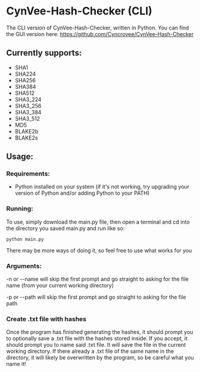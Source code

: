 # CynVee-Hash-Checker (CLI)

The CLI version of CynVee-Hash-Checker, written in Python.
You can find the GUI version here: https://github.com/Cyncrovee/CynVee-Hash-Checker

## Currently supports:
- SHA1
- SHA224
- SHA256
- SHA384
- SHA512
- SHA3_224
- SHA3_256
- SHA3_384
- SHA3_512
- MD5
- BLAKE2b
- BLAKE2s

## Usage:
### Requirements:
- Python installed on your system (if it's not working, try upgrading your version of Python and/or adding Python to your PATH)

### Running:
To use, simply download the main.py file, then open a terminal and cd into the directory you saved main.py and run like so:
```
python main.py
```
There may be more ways of doing it, so feel free to use what works for you

### Arguments:
-n or --name will skip the first prompt and go straight to asking for the file name (from your current working directory)

-p or --path will skip the first prompt and go straight to asking for the file path

### Create .txt file with hashes
Once the program has finished generating the hashes, it should prompt you to optionally save a .txt file with the hashes stored inside. If you accept, it should prompt you to name said .txt file. It will save the file in the current working directory. If there already a .txt file of the same name in the directory, it will likely be overwritten by the program, so be careful what you name it!